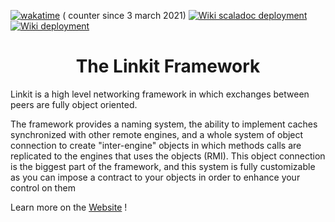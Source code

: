 [<img alt="wakatime" src="https://wakatime.com/badge/github/Override-6/Linkit.svg"/>](https://wakatime.com/badge/github/Override-6/Linkit) (
counter since 3 march 2021)
[![Wiki scaladoc deployment](https://github.com/Override-6/Linkit/actions/workflows/scaladoc.yml/badge.svg)](https://github.com/Override-6/Linkit/actions/workflows/scaladoc.yml)
[![Wiki deployment](https://github.com/Override-6/Linkit-Wiki/actions/workflows/deploy.yml/badge.svg?branch=master)](https://github.com/Override-6/Linkit-Wiki/actions/workflows/deploy.yml)

<div style="text-align: center;"> <h1>The Linkit Framework</h1> </div>  

Linkit is a high level networking framework in which exchanges between peers are fully object oriented.  

The framework provides a naming system, the ability to implement caches synchronized with other remote engines,
and a whole system of object connection to create "inter-engine" objects in which methods calls are replicated to the engines that uses the objects (RMI).
This object connection is the biggest part of the framework, and this system is fully customizable as you can impose a contract to your objects in order to enhance your control on them

Learn more on the [Website](https://override-6.github.io/Linkit/) !
